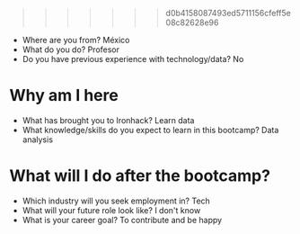 >>>>>>> d0b4158087493ed5711156cfeff5e08c82628e96

* Where are you from? México
* What do you do? Profesor
* Do you have previous experience with technology/data? No

# Why am I here

* What has brought you to Ironhack? Learn data
* What knowledge/skills do you expect to learn in this bootcamp? Data analysis

# What will I do after the bootcamp?

* Which industry will you seek employment in? Tech
* What will your future role look like? I don't know
* What is your career goal? To contribute and be happy